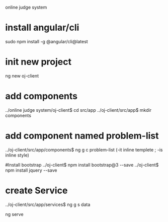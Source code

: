 online judge system








# install angular/cli
sudo npm install -g @angular/cli@latest

# init new project
ng new oj-client

# add components
../online judge system/oj-client$ cd src/app
../oj-client/src/app$ mkdir components

# add component named problem-list
../oj-client/src/app/components$ ng g c problem-list 
(-it inline templete ; -is inline style)

#Install bootstrap
../oj-client$ npm install bootstrap@3 --save
../oj-client$ npm install jquery --save

# create Service
../oj-client/src/app/services$ ng g s data

ng serve
